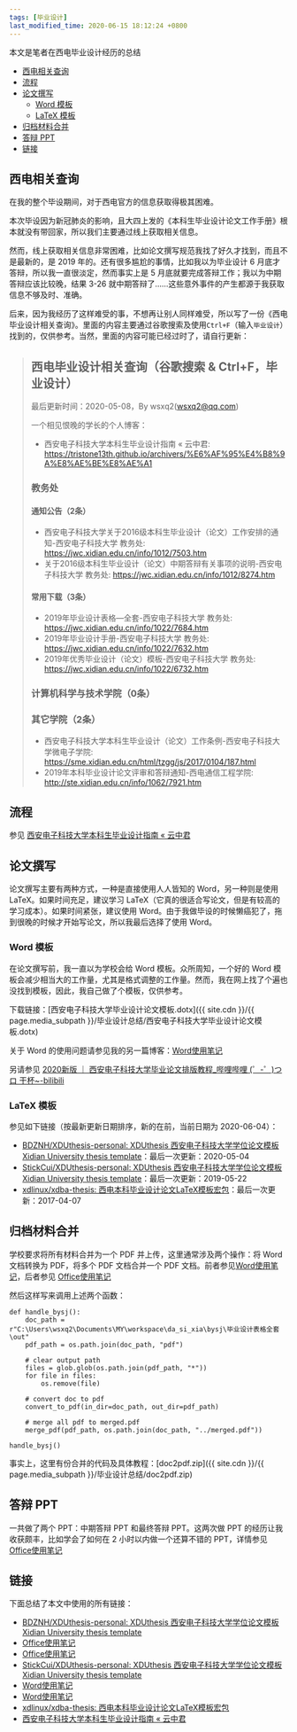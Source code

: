 ```yaml
---
tags: [毕业设计]
last_modified_time: 2020-06-15 18:12:24 +0800
---
```


本文是笔者在西电毕业设计经历的总结

<p id="markdown-toc"></p>
<!-- vim-markdown-toc GFM -->

- [西电相关查询](#西电相关查询)
- [流程](#流程)
- [论文撰写](#论文撰写)
  - [Word 模板](#word-模板)
  - [LaTeX 模板](#latex-模板)
- [归档材料合并](#归档材料合并)
- [答辩 PPT](#答辩-ppt)
- [链接](#链接)

<!-- vim-markdown-toc -->

## 西电相关查询
在我的整个毕设期间，对于西电官方的信息获取得极其困难。

本次毕设因为新冠肺炎的影响，且大四上发的《本科生毕业设计论文工作手册》根本就没有带回家，所以我们主要通过线上获取相关信息。

然而，线上获取相关信息非常困难，比如论文撰写规范我找了好久才找到，而且不是最新的，是 2019 年的。还有很多尴尬的事情，比如我以为毕业设计 6 月底才答辩，所以我一直很淡定，然而事实上是 5 月底就要完成答辩工作；我以为中期答辩应该比较晚，结果 3-26 就中期答辩了……这些意外事件的产生都源于我获取信息不够及时、准确。

后来，因为我经历了这样难受的事，不想再让别人同样难受，所以写了一份《西电毕业设计相关查询》。里面的内容主要通过谷歌搜索及使用`Ctrl+F`（输入`毕业设计`）找到的，仅供参考。当然，里面的内容可能已经过时了，请自行更新：

> ## 西电毕业设计相关查询（谷歌搜索 & Ctrl+F，毕业设计）
> 最后更新时间：2020-05-08，By wsxq2(wsxq2@qq.com)
> 
> 一个相见恨晚的学长的个人博客：
> * 西安电子科技大学本科生毕业设计指南 « 云中君: <https://tristone13th.github.io/archivers/%E6%AF%95%E4%B8%9A%E8%AE%BE%E8%AE%A1>
> 
> ### 教务处
> #### 通知公告（2条）
> * 西安电子科技大学关于2016级本科生毕业设计（论文）工作安排的通知-西安电子科技大学 教务处: <https://jwc.xidian.edu.cn/info/1012/7503.htm>
> * 关于2016级本科生毕业设计（论文）中期答辩有关事项的说明-西安电子科技大学 教务处: <https://jwc.xidian.edu.cn/info/1012/8274.htm>
> 
> #### 常用下载（3条）
> * 2019年毕业设计表格—全套-西安电子科技大学 教务处: <https://jwc.xidian.edu.cn/info/1022/7684.htm>
> * 2019年毕业设计手册-西安电子科技大学 教务处: <https://jwc.xidian.edu.cn/info/1022/7632.htm>
> * 2019年优秀毕业设计（论文）模板-西安电子科技大学 教务处: <https://jwc.xidian.edu.cn/info/1022/6732.htm>
> 
> ### 计算机科学与技术学院（0条）
> 
> ### 其它学院（2条）
> * 西安电子科技大学本科生毕业设计（论文）工作条例-西安电子科技大学微电子学院: <https://sme.xidian.edu.cn/html/tzgg/js/2017/0104/187.html>
> * 2019年本科毕业设计论文评审和答辩通知-西电通信工程学院: <http://ste.xidian.edu.cn/info/1062/7921.htm>

## 流程
参见 [西安电子科技大学本科生毕业设计指南 « 云中君](https://tristone13th.github.io/archivers/%E6%AF%95%E4%B8%9A%E8%AE%BE%E8%AE%A1)

## 论文撰写
论文撰写主要有两种方式，一种是直接使用人人皆知的 Word，另一种则是使用 LaTeX。如果时间充足，建议学习 LaTeX（它真的很适合写论文，但是有较高的学习成本）。如果时间紧张，建议使用 Word。由于我做毕设的时候懒癌犯了，拖到很晚的时候才开始写论文，所以我最后选择了使用 Word。

### Word 模板
在论文撰写前，我一直以为学校会给 Word 模板。众所周知，一个好的 Word 模板会减少相当大的工作量，尤其是格式调整的工作量。然而，我在网上找了个遍也没找到模板，因此，我自己做了个模板，仅供参考。

下载链接：[西安电子科技大学毕业设计论文模板.dotx]({{ site.cdn }}/{{ page.media_subpath }}/毕业设计总结/西安电子科技大学毕业设计论文模板.dotx)

关于 Word 的使用问题请参见我的另一篇博客：[Word使用笔记](https://wsxq2.55555.io/blog/2020/06/04/Word使用笔记/)

另请参见 [2020新版 ｜ 西安电子科技大学毕业论文排版教程_哔哩哔哩 (゜-゜)つロ 干杯~-bilibili](https://www.bilibili.com/video/BV1rA411q7LL?from=search&seid=14936302392023488553)

### LaTeX 模板
参见如下链接（按最新更新日期排序，新的在前，当前日期为 2020-06-04）：
* [BDZNH/XDUthesis-personal: XDUthesis 西安电子科技大学学位论文模板 Xidian University thesis template](https://github.com/BDZNH/XDUthesis-personal)：最后一次更新：2020-05-04
* [StickCui/XDUthesis-personal: XDUthesis 西安电子科技大学学位论文模板 Xidian University thesis template](https://github.com/StickCui/XDUthesis-personal)：最后一次更新：2019-05-22
* [xdlinux/xdba-thesis: 西电本科毕业设计论文LaTeX模板宏包](https://github.com/xdlinux/xdba-thesis)：最后一次更新：2017-04-07

## 归档材料合并
学校要求将所有材料合并为一个 PDF 并上传，这里通常涉及两个操作：将 Word 文档转换为 PDF，将多个 PDF 文档合并一个 PDF 文档。前者参见[Word使用笔记](https://wsxq2.55555.io/blog/2020/06/04/Word使用笔记/#批量转换-doc-为-pdf)，后者参见 [Office使用笔记](https://wsxq2.55555.io/blog/2019/01/30/Office使用笔记/#合并多个-pdf-为一个-pdf)

然后这样写来调用上述两个函数：
```
def handle_bysj():
    doc_path = r"C:\Users\wsxq2\Documents\MY\workspace\da_si_xia\bysj\毕业设计表格全套\out"
    pdf_path = os.path.join(doc_path, "pdf")

    # clear output path
    files = glob.glob(os.path.join(pdf_path, "*"))
    for file in files:
        os.remove(file)

    # convert doc to pdf
    convert_to_pdf(in_dir=doc_path, out_dir=pdf_path)

    # merge all pdf to merged.pdf
    merge_pdf(pdf_path, os.path.join(doc_path, "../merged.pdf"))

handle_bysj()
```

事实上，这里有份合并的代码及具体教程：[doc2pdf.zip]({{ site.cdn }}/{{ page.media_subpath }}/毕业设计总结/doc2pdf.zip)

## 答辩 PPT
一共做了两个 PPT：中期答辩 PPT 和最终答辩 PPT。这两次做 PPT 的经历让我收获颇丰，比如学会了如何在 2 小时以内做一个还算不错的 PPT，详情参见 [Office使用笔记](https://wsxq2.55555.io/blog/2019/01/30/Office使用笔记/#写-ppt-的步骤)

## 链接
下面总结了本文中使用的所有链接：

<!-- link start -->

* [BDZNH/XDUthesis-personal: XDUthesis 西安电子科技大学学位论文模板 Xidian University thesis template](https://github.com/BDZNH/XDUthesis-personal)
* [Office使用笔记](https://wsxq2.55555.io/blog/2019/01/30/Office使用笔记/#写-ppt-的步骤)
* [Office使用笔记](https://wsxq2.55555.io/blog/2019/01/30/Office使用笔记/#合并多个-pdf-为一个-pdf)
* [StickCui/XDUthesis-personal: XDUthesis 西安电子科技大学学位论文模板 Xidian University thesis template](https://github.com/StickCui/XDUthesis-personal)
* [Word使用笔记](https://wsxq2.55555.io/blog/2020/06/04/Word使用笔记/#批量转换-doc-为-pdf)
* [Word使用笔记](https://wsxq2.55555.io/blog/2020/06/04/Word使用笔记/)
* [xdlinux/xdba-thesis: 西电本科毕业设计论文LaTeX模板宏包](https://github.com/xdlinux/xdba-thesis)
* [西安电子科技大学本科生毕业设计指南 « 云中君](https://tristone13th.github.io/archivers/%E6%AF%95%E4%B8%9A%E8%AE%BE%E8%AE%A1)
<!-- link end -->

